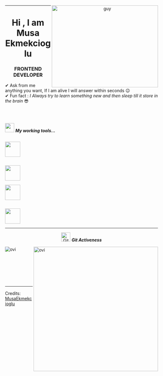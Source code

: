 
 







<p>

<a align= "center" href="https://github.com/dataonatangent">
  
  <img align="right" height="270px" alt="guy" width="350" src="https://i.pinimg.com/originals/e4/26/70/e426702edf874b181aced1e2fa5c6cde.gif" /> </a>

</p>






<hr>
<h1 align="center">Hi , I am Musa Ekmekcioglu </h1>
<h3 align="center">FRONTEND DEVELOPER </h3>
<p align="center">





 







✔ Ask from me anything you want, If I am alive I will answer within seconds 😉<br>
✔ Fun fact : *I Always try to learn something new and then sleep till it store in the brain* 😎<br><br><br><br>
 

<img src="https://media.giphy.com/media/iY8CRBdQXODJSCERIr/giphy.gif" width="30px">&nbsp;***My working tools...***
<p align="left">
  
 

  <code> <img height="50" src="https://1000logos.net/wp-content/uploads/2020/09/JavaScript-Logo-500x313.png"> </code>

 
  <code> <img height="50" src="https://www.vectorlogo.zone/logos/mysql/mysql-ar21.svg"> </code>
  <code> <img height="50" src="https://www.vectorlogo.zone/logos/sqlite/sqlite-ar21.svg"> </code>

  <code> <img height="50" src="https://www.vectorlogo.zone/logos/reactjs/reactjs-ar21.svg"> </code>

  <hr>
  <p align="center">
 <img src="https://media.giphy.com/media/W5eoZHPpUx9sapR0eu/giphy.gif" width="30px" alt="Git"/>&nbsp;<i><b>Git Activeness</b></i></p>
 
<p><img align="left" src="https://github-readme-stats.vercel.app/api/top-langs?username=MusaEkmekcioglu&show_icons=true&locale=en&layout=compact&theme=chartreuse-dark" alt="ovi" /></p>
<p>&nbsp;<img align="right" src="https://github-readme-stats.vercel.app/api?username=MusaEkmekcioglu&show_icons=true&locale=en&theme=chartreuse-dark" alt="ovi" width="410" /></p>
<br><br><br><br><br>




-----
Credits: [MusaEkmekcioglu](https://github.com/MusaEkmekcioglu)







